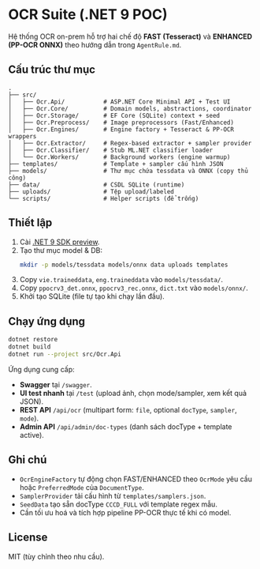 # OCR Suite (.NET 9 POC)

Hệ thống OCR on-prem hỗ trợ hai chế độ **FAST (Tesseract)** và **ENHANCED (PP-OCR ONNX)** theo hướng dẫn trong `AgentRule.md`.

## Cấu trúc thư mục

```
.
├── src/
│   ├── Ocr.Api/           # ASP.NET Core Minimal API + Test UI
│   ├── Ocr.Core/          # Domain models, abstractions, coordinator
│   ├── Ocr.Storage/       # EF Core (SQLite) context + seed
│   ├── Ocr.Preprocess/    # Image preprocessors (Fast/Enhanced)
│   ├── Ocr.Engines/       # Engine factory + Tesseract & PP-OCR wrappers
│   ├── Ocr.Extractor/     # Regex-based extractor + sampler provider
│   ├── Ocr.Classifier/    # Stub ML.NET classifier loader
│   └── Ocr.Workers/       # Background workers (engine warmup)
├── templates/             # Template + sampler cấu hình JSON
├── models/                # Thư mục chứa tessdata và ONNX (copy thủ công)
├── data/                  # CSDL SQLite (runtime)
├── uploads/               # Tệp upload/labeled
└── scripts/               # Helper scripts (để trống)
```

## Thiết lập

1. Cài [.NET 9 SDK preview](https://dotnet.microsoft.com/).
2. Tạo thư mục model & DB:
   ```bash
   mkdir -p models/tessdata models/onnx data uploads templates
   ```
3. Copy `vie.traineddata`, `eng.traineddata` vào `models/tessdata/`.
4. Copy `ppocrv3_det.onnx`, `ppocrv3_rec.onnx`, `dict.txt` vào `models/onnx/`.
5. Khởi tạo SQLite (file tự tạo khi chạy lần đầu).

## Chạy ứng dụng

```bash
dotnet restore
dotnet build
dotnet run --project src/Ocr.Api
```

Ứng dụng cung cấp:
- **Swagger** tại `/swagger`.
- **UI test nhanh** tại `/test` (upload ảnh, chọn mode/sampler, xem kết quả JSON).
- **REST API** `/api/ocr` (multipart form: `file`, optional `docType`, `sampler`, `mode`).
- **Admin API** `/api/admin/doc-types` (danh sách docType + template active).

## Ghi chú

- `OcrEngineFactory` tự động chọn FAST/ENHANCED theo `OcrMode` yêu cầu hoặc `PreferredMode` của `DocumentType`.
- `SamplerProvider` tải cấu hình từ `templates/samplers.json`.
- `SeedData` tạo sẵn docType `CCCD_FULL` với template regex mẫu.
- Cần tối ưu hoá và tích hợp pipeline PP-OCR thực tế khi có model.

## License

MIT (tùy chỉnh theo nhu cầu).
